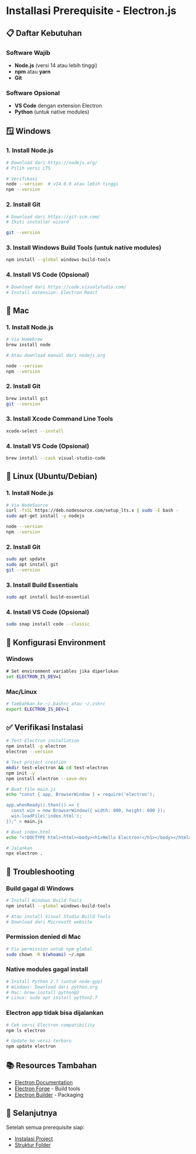 # Installasi Prerequisite - Electron.js

## 📋 Daftar Kebutuhan

### Software Wajib
- **Node.js** (versi 14 atau lebih tinggi)
- **npm** atau **yarn**
- **Git**

### Software Opsional
- **VS Code** dengan extension Electron
- **Python** (untuk native modules)

## 🪟 Windows

### 1. Install Node.js
```bash
# Download dari https://nodejs.org/
# Pilih versi LTS

# Verifikasi
node --version  # v14.0.0 atau lebih tinggi
npm --version
```

### 2. Install Git
```bash
# Download dari https://git-scm.com/
# Ikuti installer wizard

git --version
```

### 3. Install Windows Build Tools (untuk native modules)
```bash
npm install --global windows-build-tools
```

### 4. Install VS Code (Opsional)
```bash
# Download dari https://code.visualstudio.com/
# Install extension: Electron React
```

## 🍎 Mac

### 1. Install Node.js
```bash
# Via Homebrew
brew install node

# Atau download manual dari nodejs.org

node --version
npm --version
```

### 2. Install Git
```bash
brew install git
git --version
```

### 3. Install Xcode Command Line Tools
```bash
xcode-select --install
```

### 4. Install VS Code (Opsional)
```bash
brew install --cask visual-studio-code
```

## 🐧 Linux (Ubuntu/Debian)

### 1. Install Node.js
```bash
# Via NodeSource
curl -fsSL https://deb.nodesource.com/setup_lts.x | sudo -E bash -
sudo apt-get install -y nodejs

node --version
npm --version
```

### 2. Install Git
```bash
sudo apt update
sudo apt install git
git --version
```

### 3. Install Build Essentials
```bash
sudo apt install build-essential
```

### 4. Install VS Code (Opsional)
```bash
sudo snap install code --classic
```

## 🔧 Konfigurasi Environment

### Windows
```cmd
# Set environment variables jika diperlukan
set ELECTRON_IS_DEV=1
```

### Mac/Linux
```bash
# Tambahkan ke ~/.bashrc atau ~/.zshrc
export ELECTRON_IS_DEV=1
```

## ✅ Verifikasi Instalasi

```bash
# Test Electron installation
npm install -g electron
electron --version

# Test project creation
mkdir test-electron && cd test-electron
npm init -y
npm install electron --save-dev

# Buat file main.js
echo "const { app, BrowserWindow } = require('electron');

app.whenReady().then(() => {
  const win = new BrowserWindow({ width: 800, height: 600 });
  win.loadFile('index.html');
});" > main.js

# Buat index.html
echo "<!DOCTYPE html><html><body><h1>Hello Electron!</h1></body></html>" > index.html

# Jalankan
npx electron .
```

## 🚨 Troubleshooting

### Build gagal di Windows
```bash
# Install Windows Build Tools
npm install --global windows-build-tools

# Atau install Visual Studio Build Tools
# Download dari Microsoft website
```

### Permission denied di Mac
```bash
# Fix permission untuk npm global
sudo chown -R $(whoami) ~/.npm
```

### Native modules gagal install
```bash
# Install Python 2.7 (untuk node-gyp)
# Windows: Download dari python.org
# Mac: brew install python@2
# Linux: sudo apt install python2.7
```

### Electron app tidak bisa dijalankan
```bash
# Cek versi Electron compatibility
npm ls electron

# Update ke versi terbaru
npm update electron
```

## 📚 Resources Tambahan

- [Electron Documentation](https://www.electronjs.org/docs)
- [Electron Forge](https://www.electronforge.io/) - Build tools
- [Electron Builder](https://www.electron.build/) - Packaging

## 🎯 Selanjutnya

Setelah semua prerequisite siap:
- [Instalasi Project](./instalasi-project.md)
- [Struktur Folder](./struktur-folder.md)